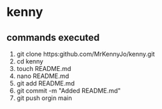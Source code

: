 # kenny

## commands executed

1. git clone https:github.com/MrKennyJo/kenny.git
2. cd kenny
3. touch README.md
4. nano README.md
5. git add README.md
6. git commit -m "Added README.md"
7. git push orgin main
